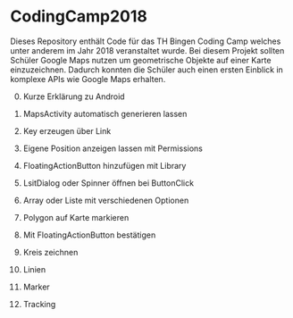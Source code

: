 # CodingCamp2018
Dieses Repository enthält Code für das TH Bingen Coding Camp welches unter anderem im Jahr 2018 veranstaltet wurde. Bei diesem Projekt sollten Schüler Google Maps nutzen um geometrische Objekte auf einer Karte einzuzeichnen. Dadurch konnten die Schüler auch einen ersten Einblick in komplexe APIs wie Google Maps erhalten.

0. Kurze Erklärung zu Android

1. MapsActivity automatisch generieren lassen
2. Key erzeugen über Link
3. Eigene Position anzeigen lassen mit Permissions
4. FloatingActionButton hinzufügen mit Library
5. LsitDialog oder Spinner öffnen bei ButtonClick
6. Array oder Liste mit verschiedenen Optionen
7. Polygon auf Karte markieren
8. Mit FloatingActionButton bestätigen

1. Kreis zeichnen
2. Linien
3. Marker
4. Tracking
